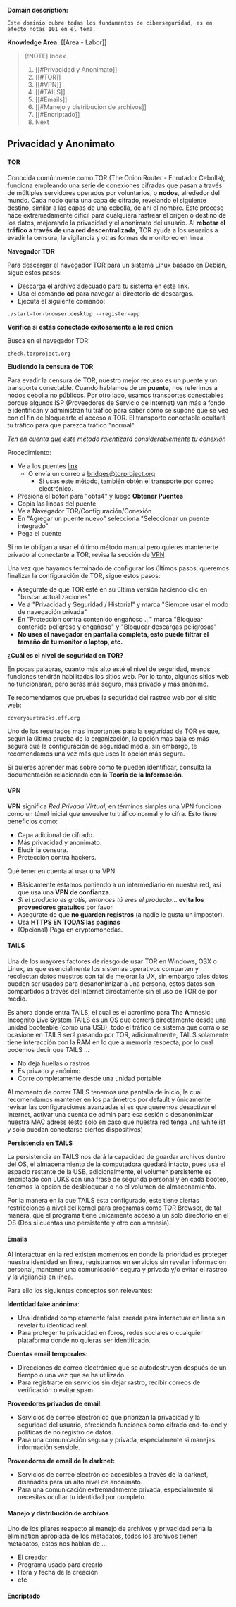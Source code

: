 
**Domain description:**

```
Este dominio cubre todas los fundamentos de ciberseguridad, es en efecto notas 101 en el tema.
```

**Knowledge Area:** [[Area - Labor]]


> [!NOTE] Index
> 1. [[#Privacidad y Anonimato]]
> 	1. [[#TOR]]
> 	2. [[#VPN]]
> 	3. [[#TAILS]]
> 	4. [[#Emails]]
> 	5. [[#Manejo y distribución de archivos]]
> 	6. [[#Encriptado]]
> 2. Next 

## Privacidad y Anonimato

#### TOR

Conocida comúnmente como TOR (The Onion Router - Enrutador Cebolla), funciona empleando una serie de conexiones cifradas que pasan a través de múltiples servidores operados por voluntarios, o **nodos**, alrededor del mundo. Cada nodo quita una capa de cifrado, revelando el siguiente destino, similar a las capas de una cebolla, de ahí el nombre. Este proceso hace extremadamente difícil para cualquiera rastrear el origen o destino de los datos, mejorando la privacidad y el anonimato del usuario. Al **rebotar el tráfico a través de una red descentralizada**, TOR ayuda a los usuarios a evadir la censura, la vigilancia y otras formas de monitoreo en línea.

**Navegador TOR**

Para descargar el navegador TOR para un sistema Linux basado en Debian, sigue estos pasos:

- Descarga el archivo adecuado para tu sistema en este [link](https://www.torproject.org/download/languages/).
- Usa el comando **cd** para navegar al directorio de descargas.
- Ejecuta el siguiente comando:

```
./start-tor-browser.desktop --register-app
```

**Verifica si estás conectado exitosamente a la red onion**

Busca en el navegador TOR:

```
check.torproject.org
```

**Eludiendo la censura de TOR**

Para evadir la censura de TOR, nuestro mejor recurso es un puente y un transporte conectable. Cuando hablamos de un **puente**, nos referimos a nodos cebolla no públicos. Por otro lado, usamos transportes conectables porque algunos ISP (Proveedores de Servicio de Internet) van más a fondo e identifican y administran tu tráfico para saber cómo se supone que se vea con el fin de bloquearte el acceso a TOR. El transporte conectable ocultará tu tráfico para que parezca tráfico "normal".

*Ten en cuenta que este método ralentizará considerablemente tu conexión*

Procedimiento:

- Ve a los puentes [link](https://bridges.torproject.org/options)
  - O envía un correo a bridges@torproject.org
    - Si usas este método, también obtén el transporte por correo electrónico.
- Presiona el botón para "obfs4" y luego **Obtener Puentes**
- Copia las líneas del puente
- Ve a Navegador TOR/Configuración/Conexión
- En "Agregar un puente nuevo" selecciona "Seleccionar un puente integrado"
- Pega el puente

Si no te obligan a usar el último método manual pero quieres mantenerte privado al conectarte a TOR, revisa la sección de [VPN](Area%20-%20Labor.md#VPN)

Una vez que hayamos terminado de configurar los últimos pasos, queremos finalizar la configuración de TOR, sigue estos pasos:

- Asegúrate de que TOR esté en su última versión haciendo clic en "buscar actualizaciones"
- Ve a "Privacidad y Seguridad / Historial" y marca "Siempre usar el modo de navegación privada"
- En "Protección contra contenido engañoso ..." marca "Bloquear contenido peligroso y engañoso" y "Bloquear descargas peligrosas"
- **No uses el navegador en pantalla completa, esto puede filtrar el tamaño de tu monitor o laptop, etc.**

**¿Cuál es el nivel de seguridad en TOR?**

En pocas palabras, cuanto más alto esté el nivel de seguridad, menos funciones tendrán habilitadas los sitios web. Por lo tanto, algunos sitios web no funcionarán, pero serás más seguro, más privado y más anónimo.

Te recomendamos que pruebes la seguridad del rastreo web por el sitio web:

```
coveryourtracks.eff.org
```

Uno de los resultados más importantes para la seguridad de TOR es que, según la última prueba de la organización, la opción más baja es más segura que la configuración de seguridad media, sin embargo, te recomendamos una vez más que uses la opción más segura.

Si quieres aprender más sobre cómo te pueden identificar, consulta la documentación relacionada con la **Teoría de la Información**.

#### VPN

**VPN** significa *Red Privada Virtual*, en términos simples una VPN funciona como un túnel inicial que envuelve tu tráfico normal y lo cifra. Esto tiene beneficios como:

- Capa adicional de cifrado.
- Más privacidad y anonimato.
- Eludir la censura.
- Protección contra hackers.

Qué tener en cuenta al usar una VPN:

- Básicamente estamos poniendo a un intermediario en nuestra red, así que usa una **VPN de confianza**.
- *Si el producto es gratis, entonces tú eres el producto*... **evita los proveedores gratuitos** por favor.
- Asegúrate de que **no guarden registros** (a nadie le gusta un impostor).
- Usa **HTTPS EN TODAS las paginas**
- (Opcional) Paga en cryptomonedas.

#### TAILS

Una de los mayores factores de riesgo de usar TOR en Windows, OSX o Linux, es que esencialmente los sistemas operativos comparten y recolectan datos nuestros con tal de mejorar la UX, sin embargo tales datos pueden ser usados para desanonimizar a una persona, estos datos son compartidos a través del Internet directamente sin el uso de TOR de por medio.

Es ahora donde entra TAILS, el cual es el acronimo para **T**he **A**mnesic **I**ncognito **L**ive **S**ystem TAILS es un OS que correrá directamente desde una unidad booteable (como una USB); todo el tráfico de sistema que corra o se ocasione en TAILS será pasando por TOR, adicionalmente, TAILS solamente tiene interacción con la RAM en lo que a memoria respecta, por lo cual podemos decir que TAILS ...

- No deja huellas o rastros
- Es privado y anónimo 
- Corre completamente desde una unidad portable

Al momento de correr TAILS tenemos una pantalla de inicio, la cual recomendamos mantener en los parámetros por default y únicamente revisar las configuraciones avanzadas si es que queremos desactivar el Internet, activar una cuenta de admin para esa sesión o desanonimizar nuestra MAC adress (esto solo en caso que nuestra red tenga una whitelist y solo puedan conectarse ciertos dispositivos)

**Persistencia en TAILS**

La persistencia en TAILS nos dará la capacidad de guardar archivos dentro del OS, el almacenamiento de la computadora quedará intacto, pues usa el espacio restante de la USB, adicionalmente, el volumen persistente es encriptado con LUKS con una frase de segurida personal y en cada booteo, tenemos la opcion de desbloquear o no el volumen de almacenamiento. 

Por la manera en la que TAILS esta configurado, este tiene ciertas restricciones a nivel del kernel para programas como TOR Browser, de tal manera, que el programa tiene únicamente acceso a un solo directorio en el OS (Dos si cuentas uno persistente y otro con amnesia).

#### Emails

Al interactuar en la red existen momentos en donde la prioridad es proteger nuestra identidad en línea, registrarnos en servicios sin revelar información personal, mantener una comunicación segura y privada y/o evitar el rastreo y la vigilancia en línea. 

Para ello los siguientes conceptos son relevantes:

**Identidad fake anónima**:
 * Una identidad completamente falsa creada para interactuar en línea sin revelar tu identidad real.
 * Para proteger tu privacidad en foros, redes sociales o cualquier plataforma donde no quieras ser identificado.

**Cuentas email temporales:**
 * Direcciones de correo electrónico que se autodestruyen después de un tiempo o una vez que se ha utilizado.
 * Para registrarte en servicios sin dejar rastro, recibir correos de verificación o evitar spam.

**Proveedores privados de email:**
 * Servicios de correo electrónico que priorizan la privacidad y la seguridad del usuario, ofreciendo funciones como cifrado end-to-end y políticas de no registro de datos.
 * Para una comunicación segura y privada, especialmente si manejas información sensible.

**Proveedores de email de la darknet:**
 * Servicios de correo electrónico accesibles a través de la darknet, diseñados para un alto nivel de anonimato.
 * Para una comunicación extremadamente privada, especialmente si necesitas ocultar tu identidad por completo.

#### Manejo y distribución de archivos 

Uno de los pilares respecto al manejo de archivos y privacidad seria la elimination apropiada de los metadatos, todos los archivos tienen metadatos, estos nos hablan de ...
- El creador
- Programa usado para crearlo
- Hora y fecha de la creación 
- etc


#### Encriptado 